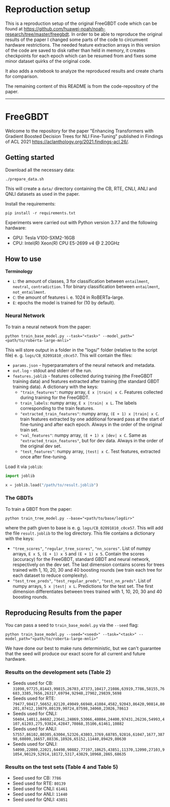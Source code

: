 # Reproduction setup
This is a reproduction setup of the original FreeGBDT code which can be found at https://github.com/huawei-noah/noah-research/tree/master/freegbdt.
In order to be able to reproduce the original results of the paper I changed some parts of the code to circumvent hardware restrictions. The needed feature extraction arrays in this version of the code are saved to disk rather than held in memory, it creates checkpoints for each epoch which can be resumed from and fixes some minor dataset quirks of the original code.

It also adds a notebook to analyze the reproduced results and create charts for comparison.


The remaining content of this README is from the code-repository of the paper.

---------------------------------------------------



# FreeGBDT

Welcome to the repository for the paper "Enhancing Transformers with Gradient Boosted Decision Trees for NLI Fine-Tuning" published in Findings of ACL 2021 https://aclanthology.org/2021.findings-acl.26/.

## Getting started

Download all the necessary data:

```
./prepare_data.sh
```

This will create a `data/` directory containing the CB, RTE, CNLI, ANLI and QNLI datasets as used in the paper.

Install the requirements:

```
pip install -r requirements.txt
```

Experiments were carried out with Python version 3.7.7 and the following hardware:

- GPU: Tesla V100-SXM2-16GB
- CPU: Intel(R) Xeon(R) CPU E5-2699 v4 @ 2.20GHz

## How to use

__Terminology__

- `L`: the amount of classes, 3 for classification between `entailment`, `neutral`, `contradiction`. 1 for binary classification between `entailment`, `not_entailment`.
- `C`: the amount of features i. e. 1024 in RoBERTa-large.
- `E`: epochs the model is trained for (10 by default).

### Neural Network

To train a neural network from the paper:

```
python train_base_model.py --task="<task>" --model_path="<path/to/roberta-large-mnli>"
```

This will store output in a folder in the "logs/" folder (relative to the script file) e. g. `logs/CB_02091810_c0ce57`. This will contain the files:

- `params.json` - hyperparamaters of the neural network and metadata.
- `out.log` - stdout and stderr of the run.
- `features.joblib` - features collected during training (the FreeGBDT training data) and features extracted after training (the standard GBDT training data). A dictionary with the keys:
    - `"train_features"`: numpy array, `E x |train| x C`. Features collected during training for the FreeGBDT.
    - `train_labels`: numpy array, `E x |train| x L`. The labels corresponding to the train features.
    - `"extracted_train_features"`: numpy array, `(E + 1) x |train| x C`. train features extracted by one additional forward pass at the start of fine-tuning and after each epoch. Always in the order of the original train set.
    - `"val_features"`: numpy array, `(E + 1) x |dev| x C`. Same as `"extracted_train_features"`, but for dev data. Always in the order of the original dev set.
    - `"test_features"`: numpy array, `|test| x C`. Test features, extracted once after fine-tuning.

Load it via `joblib`:

```python
import joblib

x = joblib.load("/path/to/result.joblib")
```

### The GBDTs

To train a GBDT from the paper:

```
python train_tree_model.py --base="<path/to/base/logdir>"
```

where the path given to base is e. g. `logs/CB_02091810_c0ce57`.
This will add the file `result.joblib` to the log directory. This file contains a dictionary with the keys:
- `"tree_scores"`, `"regular_tree_scores"`, `"nn_scores"`. List of numpy arrays, `E x 5`, `(E + 1) x 5` and `(E + 1) x 5`. Contain the scores (accuracy) for the FreeGBDT, standard GBDT and neural network, respectively on the dev set. The last dimension contains scores for trees trained with 1, 10, 20, 30 and 40 boosting rounds (we train each tree for each dataset to reduce complexity).
- `"test_tree_preds"`, `"test_regular_preds"`, `"test_nn_preds"`. List of numpy arrays, `5 x |test| x L`. Predictions for the test set. The first dimension differentiates between trees trained with 1, 10, 20, 30 and 40 boosting rounds.

## Reproducing Results from the paper

You can pass a seed to `train_base_model.py` via the `--seed` flag:

```
python train_base_model.py --seed="<seed>" --task="<task>" --model_path="<path/to/roberta-large-mnli>"
```

We have done our best to make runs deterministic, but we can't guarantee that the seed will produce our exact score for all current and future hardware.

### Results on the development sets (Table 2)

- Seeds used for CB: `31098,97725,81443,99815,26703,47373,10417,21086,63919,7786,58155,76683,3385,7656,26317,69794,92948,27902,29839,5698`
- Seeds used for RTE: `79477,98417,56652,82120,49049,66940,41084,4582,92043,86420,90814,80201,87412,19879,80139,90724,87598,34060,23026,78613`
- Seeds used for CNLI: `50404,14011,84602,23641,24869,53066,48084,24400,97431,26236,54993,4107,61203,275,93824,42847,70868,35106,61461,10882`
- Seeds used for ANLI: `57557,86102,80305,63004,52326,43803,3769,68785,92816,61047,1677,38798,60800,16657,88336,18926,65152,11440,89429,80630`
- Seeds used for QNLI: `54090,22080,22021,64498,90882,77197,18625,43851,11370,12090,27103,91054,90129,52914,18172,5317,43829,10968,2865,68635`

### Results on the test sets (Table 4 and Table 5)

- Seed used for CB: `7786`
- Seed used for RTE: `80139`
- Seed used for CNLI: `61461`
- Seed used for ANLI: `11440`
- Seed used for QNLI: `43851`
